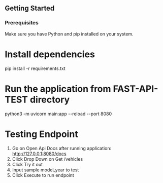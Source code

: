 ## Getting Started

### Prerequisites

Make sure you have Python and pip installed on your system.

# Install dependencies
pip install -r requirements.txt

# Run the application from FAST-API-TEST directory
python3 -m uvicorn main:app --reload --port 8080

#  Testing Endpoint
1. Go on Open Api Docs after running application: http://127.0.0.1:8080/docs
2. Click Drop Down on Get /vehicles
3. Click Try it out
4. Input sample model_year to test
5. Click Execute to run endpoint
